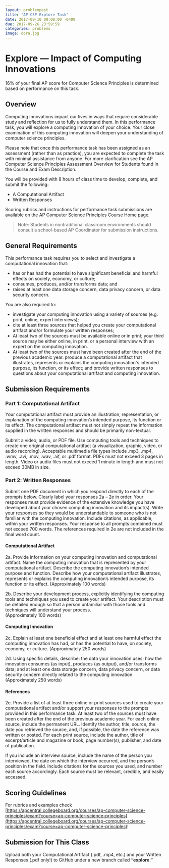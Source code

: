 ```yaml
---
layout: problempost
title: "AP CSP Explore Task"
date: 2017-09-10 00:00:00 -0400
due: 2017-09-26 23:59:59
categories: problems
image: dora.jpg
---
```


# Explore — Impact of Computing Innovations

16% of your final AP score for Computer Science Principles is determined based on performance on this task.

## Overview
Computing innovations impact our lives in ways that require considerable study and reflection for us to fully understand them. In this performance task, you will explore a computing innovation of your choice. Your close examination of this computing innovation will deepen your understanding of computer science principles.

Please note that once this performance task has been assigned as an assessment (rather than as practice), you are expected to complete the task with minimal assistance from anyone.  For more clarification see the AP Computer Science Principles Assessment Overview for Students found in the Course and Exam Description.

You will be provided with 8 hours of class time to develop, complete, and submit the following:

- A Computational Artifact
- Written Responses

Scoring rubrics and instructions for performance task submissions are available on the AP Computer Science Principles Course Home page.

> Note:  Students in nontraditional classroom environments should consult a school-based AP Coordinator for submission instructions.

## General Requirements
This performance task requires you to select and investigate a computational innovation that:

- has or has had the potential to have significant beneficial and harmful effects on society, economy, or culture;
- consumes, produces, and/or transforms data; and
- raises at least one data storage concern, data privacy concern, or data security concern.

You are also required to:

- investigate your computing innovation using a variety of sources (e.g. print, online, expert interviews);
- cite at least three sources that helped you create your computational artifact and/or formulate your written responses;
- At least two of the sources must be available online or in print; your third source may be either online, in print, or a personal interview with an expert on the computing innovation.
- At least two of the sources must have been created after the end of the previous academic year.
produce a computational artifact that illustrates, represents or explains the computing innovation's intended purpose, its function, or its effect; and
provide written responses to questions about your computational artifact and computing innovation.

## Submission Requirements

### Part 1: Computational Artifact
Your computational artifact must provide an illustration, representation, or explanation of the computing innovation’s intended purpose, its function or its effect. The computational artifact must not simply repeat the information supplied in the written responses and should be primarily non-textual.

Submit a video, audio, or PDF file. Use computing tools and techniques to create one original computational artifact (a visualization, graphic, video, or audio recording). Acceptable multimedia file types include .mp3, .mp4, .wmv, .avi, .mov, .wav, .aif, or .pdf format. PDFs must not exceed 3 pages in length. Video or audio files must not exceed 1 minute in length and must not exceed 30MB in size.

### Part 2: Written Responses

Submit one PDF document in which you respond directly to each of the prompts below.  Clearly label your responses 2a – 2e in order.  Your responses must provide evidence of the extensive knowledge you have developed about your chosen computing innovation and its impact(s). Write your responses so they would be understandable to someone who is not familiar with the computing innovation. Include citations, as applicable, within your written responses. Your response to all prompts combined must not exceed 700 words. The references required in 2e are not included in the final word count.

#### Computational Artifact
2a. Provide information on your computing innovation and computational artifact.
Name the computing innovation that is represented by your computational artifact.
Describe the computing innovation’s intended purpose and function.
Describe how your computational artifact illustrates, represents or explains the computing innovation’s intended purpose, its function or its effect.
(Approximately 100 words)

2b. Describe your development process, explicitly identifying the computing tools and techniques you used to create your artifact. Your description must be detailed enough so that a person unfamiliar with those tools and techniques will understand your process.  
(Approximately 100 words)

#### Computing Innovation
2c. Explain at least one beneficial effect and at least one harmful effect the computing innovation has had, or has the potential to have, on society, economy, or culture.
(Approximately 250 words)

2d. Using specific details, describe:
the data your innovation uses;
how the innovation consumes (as input), produces (as output), and/or transforms data; and
at least one data storage concern, data privacy concern, or data security concern directly related to the computing innovation.
(Approximately 250 words)

#### References
2e. Provide a list of at least three online or print sources used to create your computational artifact and/or support your responses to the prompts provided in this performance task.
At least two of the sources must have been created after the end of the previous academic year.
For each online source, include the permanent URL. Identify the author, title, source, the date you retrieved the source, and, if possible, the date the reference was written or posted.
For each print source, include the author, title of excerpt/article and magazine or book, page number(s), publisher, and date of publication.

If you include an interview source, include the name of the person you interviewed, the date on which the interview occurred, and the person’s position in the field.
Include citations for the sources you used, and number each source accordingly.
Each source must be relevant, credible, and easily accessed.

## Scoring Guidelines

For rubrics and examples check [https://apcentral.collegeboard.org/courses/ap-computer-science-principles/exam?course=ap-computer-science-principles](https://apcentral.collegeboard.org/courses/ap-computer-science-principles/exam?course=ap-computer-science-principles)!

## Submission for This Class
Upload both your Computational Artifact (.pdf, .mp4, etc.) and your Written Responses (.pdf only!) to GitHub under a new branch called **“explore.”**
